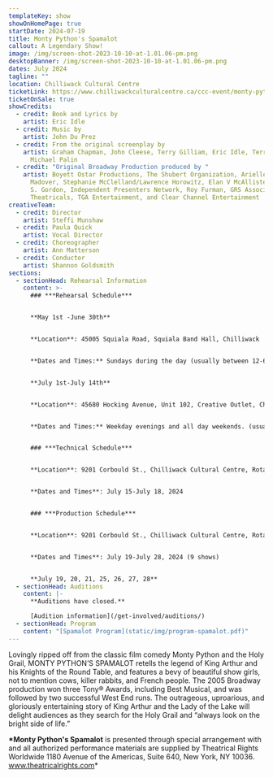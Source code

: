 ```yaml
---
templateKey: show
showOnHomePage: true
startDate: 2024-07-19
title: Monty Python's Spamalot
callout: A Legendary Show!
image: /img/screen-shot-2023-10-10-at-1.01.06-pm.png
desktopBanner: /img/screen-shot-2023-10-10-at-1.01.06-pm.png
dates: July 2024
tagline: ""
location: Chilliwack Cultural Centre
ticketLink: https://www.chilliwackculturalcentre.ca/ccc-event/monty-pythons-spamalot-2/2024-07-19/
ticketOnSale: true
showCredits:
  - credit: Book and Lyrics by
    artist: Eric Idle
  - credit: Music by
    artist: John Du Prez
  - credit: From the original screenplay by
    artist: Graham Chapman, John Cleese, Terry Gilliam, Eric Idle, Terry Jones,
      Michael Palin
  - credit: "Original Broadway Production produced by "
    artist: Boyett Ostar Productions, The Shubert Organization, Arielle Tepper
      Madover, Stephanie McClelland/Lawrence Horowitz, Elan V McAllister/Allan
      S. Gordon, Independent Presenters Network, Roy Furman, GRS Associates, Jam
      Theatricals, TGA Entertainment, and Clear Channel Entertainment
creativeTeam:
  - credit: Director
    artist: Steffi Munshaw
  - credit: Paula Quick
    artist: Vocal Director
  - credit: Choreographer
    artist: Ann Matterson
  - credit: Conductor
    artist: Shannon Goldsmith
sections:
  - sectionHead: Rehearsal Information
    content: >-
      ### ***Rehearsal Schedule***


      **May 1st -June 30th**


      **Location**: 45005 Squiala Road, Squiala Band Hall, Chilliwack 


      **Dates and Times:** Sundays during the day (usually between 12-6pm)  and Wednesday and Friday evenings. (usually between 6-10pm)


      **July 1st-July 14th**


      **Location**: 45680 Hocking Avenue, Unit 102, Creative Outlet, Chilliwack.


      **Dates and Times:** Weekday evenings and all day weekends. (usually same  times as above)   


      ### ***Technical Schedule***


      **Location**: 9201 Corbould St., Chilliwack Cultural Centre, Rotary Hall Theatre, Chilliwack.


      **Dates and Times**: July 15-July 18, 2024


      ### ***Production Schedule***


      **Location**: 9201 Corbould St., Chilliwack Cultural Centre, Rotary Hall Theatre, Chilliwack.


      **Dates and Times**: July 19-July 28, 2024 (9 shows)


      **July 19, 20, 21, 25, 26, 27, 28**
  - sectionHead: Auditions
    content: |-
      **A﻿uditions have closed.**

      [Audition information](/get-involved/auditions/)
  - sectionHead: Program
    content: "[Spamalot Program](static/img/program-spamalot.pdf)"
---
```

Lovingly ripped off from the classic film comedy Monty Python and the Holy Grail, MONTY PYTHON’S SPAMALOT retells the legend of King Arthur and his Knights of the Round Table, and features a bevy of beautiful show girls, not to mention cows, killer rabbits, and French people.  The 2005 Broadway production won three Tony® Awards, including Best Musical, and was followed by two successful West End runs. The outrageous, uproarious, and gloriously entertaining story of King Arthur and the Lady of the Lake will delight audiences as they search for the Holy Grail and “always look on the bright side of life.”

**\*Monty Python's Spamalot** is presented through special arrangement with and all authorized performance materials are supplied by Theatrical Rights Worldwide 1180 Avenue of the Americas, Suite 640, New York, NY 10036. www.theatricalrights.com*